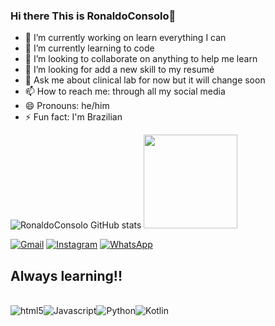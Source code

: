 ### Hi there This is RonaldoConsolo👋

- 🔭 I’m currently working on learn everything I can
- 🌱 I’m currently learning to code 
- 👯 I’m looking to collaborate on anything to help me learn
- 🤔 I’m looking for add a new skill to my resumé 
- 💬 Ask me about clinical lab for now but it will change soon
- 📫 How to reach me: through all my social media
- 😄 Pronouns: he/him
- ⚡ Fun fact: I'm Brazilian

![RonaldoConsolo GitHub stats](https://github-readme-stats.vercel.app/api?username=ronaldoconsolo&show_icons=true&theme=blue-green)
 <img height="150em" src="https://github-readme-stats.vercel.app/api/top-langs/?username=ronaldoconsolo&layout=compact&langs_count=7&theme=blue-green"/>
        
[![Gmail](https://img.shields.io/badge/Gmail-D14836?style=for-the-badge&logo=gmail&logoColor=white)](ronaldoconsolo@gmail.com)
[![Instagram](https://img.shields.io/badge/Instagram-E4405F?style=for-the-badge&logo=instagram&logoColor=white)](@Ronaldoconsolo)
[![WhatsApp](https://img.shields.io/badge/WhatsApp-25D366?style=for-the-badge&logo=whatsapp&logoColor=white)](+55(11)93226-4599)

## Always learning!!

<div style="display: inline_block"><br/>
  <img align="center" alt="html5" src='https://img.shields.io/badge/HTML5-E34F26?style=for-the-badge&logo=html5&logoColor=white' /><img align="center" alt="Javascript" src='https://img.shields.io/badge/JavaScript-323330?style=for-the-badge&logo=javascript&logoColor=F7DF1E' /><img align="center" alt="Python" src='https://img.shields.io/badge/Python-14354C?style=for-the-badge&logo=python&logoColor=white' /><img align="center" alt="Kotlin" src='https://img.shields.io/badge/Kotlin-0095D5?&style=for-the-badge&logo=kotlin&logoColor=white' />
</div> 
